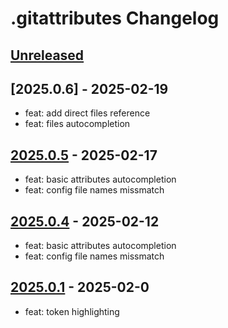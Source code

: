 <!-- Keep a Changelog guide -> https://keepachangelog.com -->

# .gitattributes Changelog

## [Unreleased]

## [2025.0.6] - 2025-02-19

- feat: add direct files reference
- feat: files autocompletion

## [2025.0.5] - 2025-02-17

- feat: basic attributes autocompletion
- feat: config file names missmatch

## [2025.0.4] - 2025-02-12

- feat: basic attributes autocompletion
- feat: config file names missmatch

## [2025.0.1] - 2025-02-0

- feat: token highlighting

[Unreleased]: https://github.com/xepozz/gitattributes-plugin/compare/v2025.0.5...HEAD
[2025.0.5]: https://github.com/xepozz/gitattributes-plugin/compare/v2025.0.4...v2025.0.5
[2025.0.4]: https://github.com/xepozz/gitattributes-plugin/compare/v2025.0.1...v2025.0.4
[2025.0.1]: https://github.com/xepozz/gitattributes-plugin/commits/v2025.0.1
